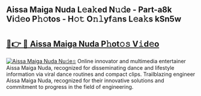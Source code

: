 ## Aissa Maiga Nuda L𝚎a𝚔ed N𝚞𝚍e - Part-a8k Vi𝚍𝚎o P𝚑𝚘tos - H𝚘𝚝 O𝚗𝚕yf𝚊ns L𝚎a𝚔s kSn5w

# <h2><a href="http://kf27jt7.oniu.top/?m=Aissa+Maiga+Nuda">🔗👉 🔴 Aissa Maiga Nuda P𝚑ot𝚘𝚜 V𝚒d𝚎o</a></h2>

[![Aissa Maiga Nuda Nu𝚍e𝚜](https://i.imgur.com/0qMVB7G.gif)](http://kf27jt7.oniu.top/?m=Aissa+Maiga+Nuda)
Online innovator and multimedia entertainer Aissa Maiga Nuda, recognized for disseminating dance and lifestyle information via viral dance routines and compact clips. Trailblazing engineer Aissa Maiga Nuda, recognized for their innovative solutions and commitment to progress in the field of engineering.  
